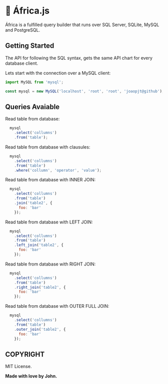 # :apple: África.js
África is a fulfilled query builder that runs over SQL Server, SQLite, MySQL and PostgreSQL.

## Getting Started

The API for following the SQL syntax, gets the same API chart for every database client.

Lets start with the connection over a MySQL client:

```javascript
import MySQL from 'mysql';

const mysql = new MySQL('localhost', 'root', 'root', 'joaopjt@github');
```

## Queries Avaiable

Read table from database:
```javascript
  mysql
    .select('collumns')
    .from('table');
```

Read table from database with clausules:
```javascript
  mysql
    .select('collumns')
    .from('table')
    .where('collumn', 'operator', 'value');
```

Read table from database with INNER JOIN:
```javascript
  mysql
    .select('collumns')
    .from('table')
    .join('table2', {
      foo: 'bar'
    });
```

Read table from database with LEFT JOIN:
```javascript
  mysql
    .select('collumns')
    .from('table')
    .left_join('table2', {
      foo: 'bar'
    });
```

Read table from database with RIGHT JOIN:
```javascript
  mysql
    .select('collumns')
    .from('table')
    .right_join('table2', {
      foo: 'bar'
    });
```

Read table from database with OUTER FULL JOIN:
```javascript
  mysql
    .select('collumns')
    .from('table')
    .outer_join('table2', {
      foo: 'bar'
    });
```

## COPYRIGHT

MIT License.

**Made with love by John.**
